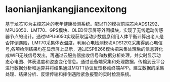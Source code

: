 # laonianjiankangjiancexitong
基于龙芯1C为主控芯片的老年健康检测系统。配以TI的模拟前端芯片ADS1292、MPU6050、LMT70、GPS模块、OLED显示屏等外围模块，实现了无线运动传感器节点的设计。通过MPU6050实现获取运动步数信息利用人体平衡计算出老人是否摔倒遇险，LMT70采集体表温度，利用心电检测模块ADS1292采集得到心电信号,各项检测结果均在显示屏上显示，通过ESP8266模块把采集处理后的信息转化成WIFI无线信号发出，再通过云服务器接收信号和数据分析处理，并实时显示动态心电图、体表温度和姿态变化信息。通过设备端采集和处理数据，传输到云平台进行数据分析和运算并将结果通过MQTT协议反馈移动终端APP。建立数据的采集处理、结果分析、反馈传输和摔倒遇险紧急报警的实时检测系统。
